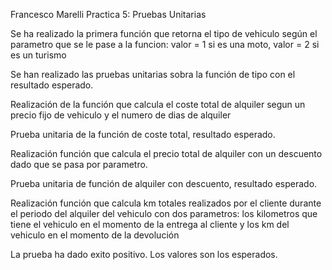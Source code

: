Francesco Marelli
Practica 5: Pruebas Unitarias

Se ha realizado la primera función que retorna el tipo de vehiculo según el parametro que se le pase a la funcion: valor = 1 si es una moto, valor = 2 si es un turismo

Se han realizado las pruebas unitarias sobra la función de tipo con el resultado esperado.

Realización de la función que calcula el coste total de alquiler segun un precio fijo de vehiculo y el numero de dias de alquiler

Prueba unitaria de la función de coste total, resultado esperado.

Realización función que calcula el precio total de alquiler con un descuento dado que se pasa por parametro.

Prueba unitaria de función de alquiler con descuento, resultado esperado.

Realización función que calcula km totales realizados por el cliente durante el periodo del alquiler del vehiculo con dos parametros: los kilometros que tiene el vehiculo en el momento de la entrega al cliente y los km del vehiculo en el momento de la devolución

La prueba ha dado exito positivo. Los valores son los esperados.